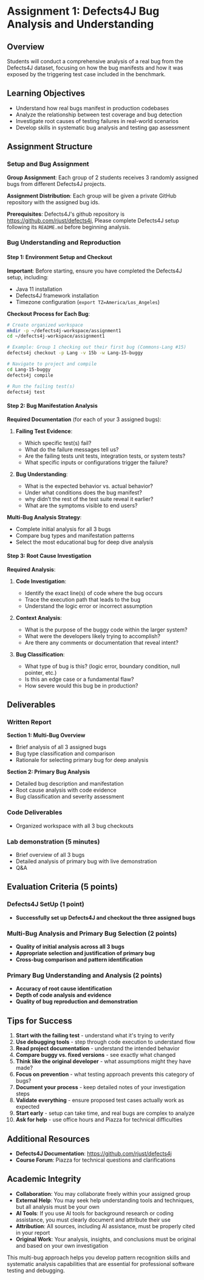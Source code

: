 # Assignment 1: Defects4J Bug Analysis and Understanding

## Overview

Students will conduct a comprehensive analysis of a real bug from the Defects4J dataset, focusing on how the bug manifests and how it was exposed by the triggering test case included in the benchmark.

## Learning Objectives

- Understand how real bugs manifest in production codebases
- Analyze the relationship between test coverage and bug detection
- Investigate root causes of testing failures in real-world scenarios
- Develop skills in systematic bug analysis and testing gap assessment

## Assignment Structure

### Setup and Bug Assignment

**Group Assignment**: Each group of 2 students receives 3 randomly assigned bugs from different Defects4J projects.

**Assignment Distribution**: Each group will be given a private GitHub repository with the assigned bug ids. 

**Prerequisites**: Defects4J's github repository is https://github.com/rjust/defects4j, Please complete Defects4J setup following its `README.md` before beginning analysis.

### Bug Understanding and Reproduction

#### Step 1: Environment Setup and Checkout

**Important**: Before starting, ensure you have completed the Defects4J setup, including:
- Java 11 installation
- Defects4J framework installation
- Timezone configuration (`export TZ=America/Los_Angeles`)

**Checkout Process for Each Bug**:
```bash
# Create organized workspace
mkdir -p ~/defects4j-workspace/assignment1
cd ~/defects4j-workspace/assignment1

# Example: Group 1 checking out their first bug (Commons-Lang #15)
defects4j checkout -p Lang -v 15b -w Lang-15-buggy

# Navigate to project and compile
cd Lang-15-buggy
defects4j compile

# Run the failing test(s)
defects4j test
```

#### Step 2: Bug Manifestation Analysis

**Required Documentation** (for each of your 3 assigned bugs):

1. **Failing Test Evidence**:
   - Which specific test(s) fail?
   - What do the failure messages tell us?
   - Are the failing tests unit tests, integration tests, or system tests?
   - What specific inputs or configurations trigger the failure?

2. **Bug Understanding**:
   - What is the expected behavior vs. actual behavior?
   - Under what conditions does the bug manifest? 
   - why didn’t the rest of the test suite reveal it earlier?
   - What are the symptoms visible to end users?

**Multi-Bug Analysis Strategy**:
- Complete initial analysis for all 3 bugs
- Compare bug types and manifestation patterns
- Select the most educational bug for deep dive analysis

#### Step 3: Root Cause Investigation

**Required Analysis**:

1. **Code Investigation**:
   - Identify the exact line(s) of code where the bug occurs
   - Trace the execution path that leads to the bug
   - Understand the logic error or incorrect assumption

2. **Context Analysis**:
   - What is the purpose of the buggy code within the larger system?
   - What were the developers likely trying to accomplish?
   - Are there any comments or documentation that reveal intent?

3. **Bug Classification**:
   - What type of bug is this? (logic error, boundary condition, null pointer, etc.)
   - Is this an edge case or a fundamental flaw?
   - How severe would this bug be in production?

## Deliverables

### Written Report

**Section 1: Multi-Bug Overview** 
- Brief analysis of all 3 assigned bugs
- Bug type classification and comparison
- Rationale for selecting primary bug for deep analysis

**Section 2: Primary Bug Analysis** 
- Detailed bug description and manifestation
- Root cause analysis with code evidence
- Bug classification and severity assessment

### Code Deliverables
- Organized workspace with all 3 bug checkouts

### Lab demonstration (5 minutes)
- Brief overview of all 3 bugs
- Detailed analysis of primary bug with live demonstration
- Q&A

## Evaluation Criteria (5 points)

### Defects4J SetUp (1 point)
- **Successfully set up Defects4J and checkout the three assigned bugs**

### Multi-Bug Analysis and Primary Bug Selection (2 points)
- **Quality of initial analysis across all 3 bugs**
- **Appropriate selection and justification of primary bug**
- **Cross-bug comparison and pattern identification**

### Primary Bug Understanding and Analysis (2 points)
- **Accuracy of root cause identification**
- **Depth of code analysis and evidence**
- **Quality of bug reproduction and demonstration**


## Tips for Success

1. **Start with the failing test** - understand what it's trying to verify
2. **Use debugging tools** - step through code execution to understand flow
3. **Read project documentation** - understand the intended behavior
4. **Compare buggy vs. fixed versions** - see exactly what changed
5. **Think like the original developer** - what assumptions might they have made?
6. **Focus on prevention** - what testing approach prevents this category of bugs?
7. **Document your process** - keep detailed notes of your investigation steps
8. **Validate everything** - ensure proposed test cases actually work as expected
9. **Start early** - setup can take time, and real bugs are complex to analyze
10. **Ask for help** - use office hours and Piazza for technical difficulties

## Additional Resources

- **Defects4J Documentation**: https://github.com/rjust/defects4j
- **Course Forum**: Piazza for technical questions and clarifications

## Academic Integrity

- **Collaboration**: You may collaborate freely within your assigned group
- **External Help**: You may seek help understanding tools and techniques, but all analysis must be your own
- **AI Tools**: If you use AI tools for background research or coding assistance, you must clearly document and attribute their use
- **Attribution**: All sources, including AI assistance, must be properly cited in your report
- **Original Work**: Your analysis, insights, and conclusions must be original and based on your own investigation

This multi-bug approach helps you develop pattern recognition skills and systematic analysis capabilities that are essential for professional software testing and debugging.
